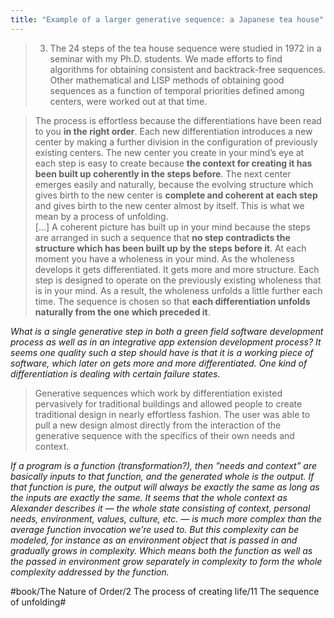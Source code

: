 ```yaml
---
title: "Example of a larger generative sequence: a Japanese tea house"
---
```


> 3. The 24 steps of the tea house sequence were studied in 1972 in a seminar with my Ph.D. students. We made efforts to find algorithms for obtaining consistent and backtrack-free sequences. Other mathematical and LISP methods of obtaining good sequences as a function of temporal priorities defined among centers, were worked out at that time.  

> The process is effortless because the differentiations have been read to you **in the right order**. Each new differentiation introduces a new center by making a further division in the configuration of previously existing centers. The new center you create in your mind’s eye at each step is easy to create because **the context for creating it has been built up coherently in the steps before**. The next center emerges easily and naturally, because the evolving structure which gives birth to the new center is **complete and coherent at each step** and gives birth to the new center almost by itself. This is what we mean by a process of unfolding.  
> […] A coherent picture has built up in your mind because the steps are arranged in such a sequence that **no step contradicts the structure which has been built up by the steps before it**. At each moment you have a wholeness in your mind. As the wholeness develops it gets differentiated. It gets more and more structure. Each step is designed to operate on the previously existing wholeness that is in your mind. As a result, the wholeness unfolds a little further each time. The sequence is chosen so that **each differentiation unfolds naturally from the one which preceded it**.  

*What is a single generative step in both a green field software development process as well as in an integrative app extension development process? It seems one quality such a step should have is that it is a working piece of software, which later on gets more and more differentiated. One kind of differentiation is dealing with certain failure states.*

> Generative sequences which work by differentiation existed pervasively for traditional buildings and allowed people to create traditional design in nearly effortless fashion. The user was able to pull a new design almost directly from the interaction of the generative sequence with the specifics of their own needs and context.  

*If a program is a function (transformation?), then ”needs and context” are basically inputs to that function, and the generated whole is the output. If that function is pure, the output will always be exactly the same as long as the inputs are exactly the same. It seems that the whole context as Alexander describes it — the whole state consisting of context, personal needs, environment, values, culture, etc. — is much more complex than the average function invocation we’re used to. But this complexity can be modeled, for instance as an environment object that is passed in and gradually grows in complexity. Which means both the function as well as the passed in environment grow separately in complexity to form the whole complexity addressed by the function.*

#book/The Nature of Order/2 The process of creating life/11 The sequence of unfolding#